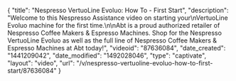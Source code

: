 {
    "title": "Nespresso VertuoLine Evoluo: How To - First Start",
    "description": "Welcome to this Nespresso Assistance video on starting your\nVertuoLine Evoluo  machine for the first time.\n\nAbt is a proud authorized retailer of Nespresso Coffee Makers & Espresso Machines. Shop for the Nespresso VertuoLine Evoluo as well as the full line of Nespresso Coffee Makers & Espresso Machines at Abt today!",
    "videoid": "87636084",
    "date_created": "1441209042",
    "date_modified": "1492028046",
    "type": "captivate",
    "layout": "video",
    "url": "\/v\/nespresso-vertuoline-evoluo-how-to-first-start\/87636084"
}